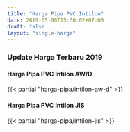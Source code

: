 ```yaml
---
title: "Harga Pipa PVC Intilon"
date: 2019-05-06T15:30:02+07:00
draft: false
layout: "single-harga"
---
```


### Update Harga Terbaru 2019

#### Harga Pipa PVC Intilon AW/D

{{< partial "harga-pipa/intilon-aw-d" >}}

#### Harga Pipa PVC Intilon JIS

{{< partial "harga-pipa/intilon-jis" >}}

